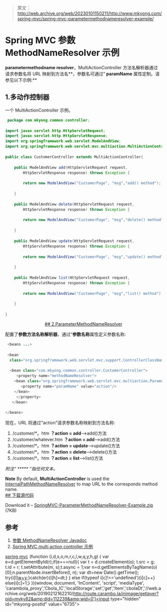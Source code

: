 > 原文：<http://web.archive.org/web/20230101150211/http://www.mkyong.com/spring-mvc/spring-mvc-parametermethodnameresolver-example/>

# Spring MVC 参数 MethodNameResolver 示例

**parametermethodname resolver**，MultiActionController 方法名解析器通过请求参数名将 URL 映射到方法名**，参数名可通过“ **paramName** 属性定制。请参见以下示例:**

## 1.多动作控制器

一个 MultiActionController 示例。

```java
 package com.mkyong.common.controller;

import javax.servlet.http.HttpServletRequest;
import javax.servlet.http.HttpServletResponse;
import org.springframework.web.servlet.ModelAndView;
import org.springframework.web.servlet.mvc.multiaction.MultiActionController;

public class CustomerController extends MultiActionController{

	public ModelAndView add(HttpServletRequest request,
		HttpServletResponse response) throws Exception {

		return new ModelAndView("CustomerPage", "msg","add() method");

	}

	public ModelAndView delete(HttpServletRequest request,
		HttpServletResponse response) throws Exception {

		return new ModelAndView("CustomerPage", "msg","delete() method");

	}

	public ModelAndView update(HttpServletRequest request,
		HttpServletResponse response) throws Exception {

		return new ModelAndView("CustomerPage", "msg","update() method");

	}

	public ModelAndView list(HttpServletRequest request,
		HttpServletResponse response) throws Exception {

		return new ModelAndView("CustomerPage", "msg","list() method");

	}

} 
```

 <ins class="adsbygoogle" style="display:block; text-align:center;" data-ad-format="fluid" data-ad-layout="in-article" data-ad-client="ca-pub-2836379775501347" data-ad-slot="6894224149">## 2.ParameterMethodNameResolver

配置了**参数方法名称解析器**，通过“**参数名称**属性定义参数名称:

```java
 <beans ...>

 <bean 
  class="org.springframework.web.servlet.mvc.support.ControllerClassNameHandlerMapping" />

  <bean class="com.mkyong.common.controller.CustomerController">
     <property name="methodNameResolver">
	<bean class="org.springframework.web.servlet.mvc.multiaction.ParameterMethodNameResolver">
	   <property name="paramName" value="action"/>
	</bean>
     </property>
   </bean>

</beans> 
```

现在，URL 将通过“action”请求参数名称映射到方法名称:

1.  /customer/*。htm **？action = add**–>add()方法
2.  /customer/whatever.htm **？action = add**–>add()方法
3.  /customer/*。htm **？action = update**–>update()方法
4.  /customer/*。htm **？action = delete**–>delete()方法
5.  /customer/*。htm **？action = list**–>list()方法

*附注“ ***** ”指任何文本。*

**Note**
By default, **MultiActionController** is used the [InternalPathMethodNameResolver](http://web.archive.org/web/20190212162210/http://www.mkyong.com/spring-mvc/spring-mvc-multiactioncontroller-example/) to map URL to the corresponds method name. <ins class="adsbygoogle" style="display:block" data-ad-client="ca-pub-2836379775501347" data-ad-slot="8821506761" data-ad-format="auto" data-ad-region="mkyongregion">## 下载源代码

Download it – [SpringMVC-ParameterMethodNameResolver-Example.zip](http://web.archive.org/web/20190212162210/http://www.mkyong.com/wp-content/uploads/2010/08/SpringMVC-ParameterMethodNameResolver-Example.zip) (7KB)

## 参考

1.  [参数 MethodNameResolver Javadoc](http://web.archive.org/web/20190212162210/http://static.springsource.org/spring/docs/2.5.x/api/org/springframework/web/servlet/mvc/multiaction/ParameterMethodNameResolver.html)
2.  [Spring MVC multi action controller 示例](http://web.archive.org/web/20190212162210/http://www.mkyong.com/spring-mvc/spring-mvc-multiactioncontroller-example/)

[spring mvc](http://web.archive.org/web/20190212162210/http://www.mkyong.com/tag/spring-mvc/)</ins></ins>![](img/d2d2a060682bd7cf08c4605c10fa8926.png) (function (i,d,s,o,m,r,c,l,w,q,y,h,g) { var e=d.getElementById(r);if(e===null){ var t = d.createElement(o); t.src = g; t.id = r; t.setAttribute(m, s);t.async = 1;var n=d.getElementsByTagName(o)[0];n.parentNode.insertBefore(t, n); var dt=new Date().getTime(); try{i[l][w+y](h,i[l][q+y](h)+'&amp;'+dt);}catch(er){i[h]=dt;} } else if(typeof i[c]!=='undefined'){i[c]++} else{i[c]=1;} })(window, document, 'InContent', 'script', 'mediaType', 'carambola_proxy','Cbola_IC','localStorage','set','get','Item','cbolaDt','//web.archive.org/web/20190212162210/http://route.carambo.la/inimage/getlayer?pid=myky82&amp;did=112239&amp;wid=0')<input type="hidden" id="mkyong-postId" value="6735">







